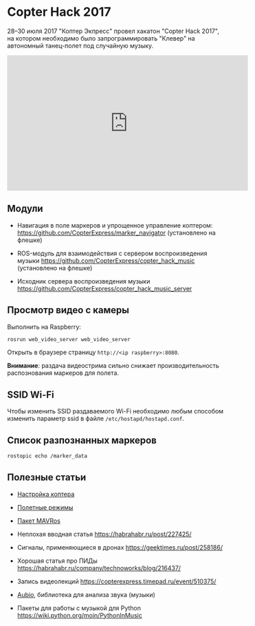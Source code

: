 Copter Hack 2017
===

28–30 июля 2017 "Коптер Экпресс" провел хакатон "Copter Hack 2017", на котором необходимо было запрограммировать "Клевер" на автономный танец-полет под случайную музыку.

<iframe width="560" height="315" src="https://www.youtube.com/embed/xgXheg3TTs4?rel=0" frameborder="0" allowfullscreen></iframe>

Модули
---

* Навигация в поле маркеров и упрощенное управление коптером: https://github.com/CopterExpress/marker_navigator (установлено на флешке)

* ROS-модуль для взаимодействия с сервером воспроизведения музыки https://github.com/CopterExpress/copter_hack_music (установлено на флешке)

* Исходник сервера воспроизведения музыки https://github.com/CopterExpress/copter_hack_music_server

Просмотр видео с камеры
---

Выполнить на Raspberry:

```bash
rosrun web_video_server web_video_server
```

Открыть в браузере страницу ``http://<ip raspberry>:8080``.

**Внимание**: раздача видеострима сильно снижает производительность распознования маркеров для полета.

SSID Wi-Fi
---

Чтобы изменить SSID раздаваемого Wi-Fi необходимо любым способом изменить параметр ssid в файле ``/etc/hostapd/hostapd.conf``.

Список разпознанных маркеров
---

```bash
rostopic echo /marker_data
```

Полезные статьи
---

* [Настройка коптера](setup.md)

* [Полетные режимы](modes.md)

* [Пакет MAVRos](mavros.md)

* Неплохая вводная статья
https://habrahabr.ru/post/227425/ 

* Сигналы, применяющиеся в дронах
https://geektimes.ru/post/258186/ 

* Хорошая статья про ПИДы
https://habrahabr.ru/company/technoworks/blog/216437/

* Запись видеолекций
https://copterexpress.timepad.ru/event/510375/

* [Aubio](https://aubio.org), библиотека для анализа звука (музыки)

* Пакеты для работы с музыкой для Python https://wiki.python.org/moin/PythonInMusic
